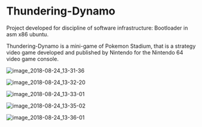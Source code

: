 # Thundering-Dynamo
Project developed for discipline of software infrastructure:  Bootloader in asm x86 ubuntu.

Thundering-Dynamo is a mini-game of Pokemon Stadium, that is a strategy video game developed and published by Nintendo for the Nintendo 64 video game console.


![image_2018-08-24_13-31-36](https://user-images.githubusercontent.com/12816073/44620825-95098500-a871-11e8-8d26-1aacaf7f3fe6.png)


![image_2018-08-24_13-32-20](https://user-images.githubusercontent.com/12816073/44620828-a2267400-a871-11e8-8061-89b018b2e812.png)


![image_2018-08-24_13-33-01](https://user-images.githubusercontent.com/12816073/44620829-a9e61880-a871-11e8-8c8d-b73532241767.png)


![image_2018-08-24_13-35-02](https://user-images.githubusercontent.com/12816073/44620831-b10d2680-a871-11e8-9928-8ba742512b39.png)

![image_2018-08-24_13-36-01](https://user-images.githubusercontent.com/12816073/44620832-b5d1da80-a871-11e8-84ea-ab352a6cf82c.png)
